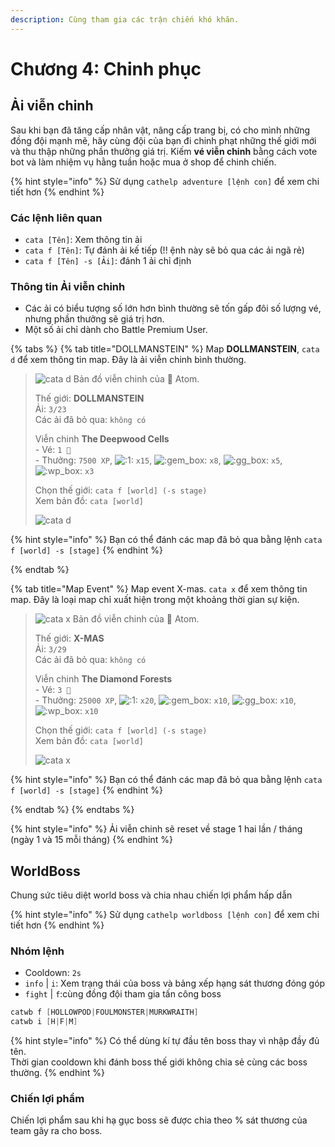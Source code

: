 ```yaml
---
description: Cùng tham gia các trận chiến khó khăn.
---
```


# Chương 4: Chinh phục

## Ải viễn chinh

Sau khi bạn đã tăng cấp nhân vật, nâng cấp trang bị, có cho mình những đồng đội mạnh mẽ, hãy cùng đội của bạn đi chinh phạt những thế giới mới và thu thập những phần thưởng giá trị. Kiếm **vé viễn chinh** bằng cách vote bot và làm nhiệm vụ hằng tuần hoặc mua ở shop để chinh chiến.

{% hint style="info" %}
Sử dụng `cathelp adventure [lệnh con]` để xem chi tiết hơn
{% endhint %}

### Các lệnh liên quan

* `cata [Tên]`: Xem thông tin ải
* `cata f [Tên]`: Tự đánh ải kế tiếp (!! ệnh này sẽ bỏ qua các ải ngã rẻ)
* `cata f [Tên] -s [Ải]`: đánh 1 ải chỉ định

### Thông tin Ải viễn chinh

* Các ải có biểu tượng số lớn hơn bình thường sẽ tốn gấp đôi số lượng vé, nhưng phần thưởng sẽ giá trị hơn.
* Một số ải chỉ dành cho Battle Premium User.

{% tabs %}
{% tab title="DOLLMANSTEIN" %}
Map **DOLLMANSTEIN**, `cata d` để xem thông tin map. Đây là ải viễn chinh bình thường.

> ![cata d](https://images-ext-1.discordapp.net/external/dOmjULqxxQnfUUQgJ3To3N3hGwhSebifv8q86SVLE48/https/cdn.discordapp.com/avatars/423327141921423361/764e55505d8c943253ab32e87a96734a.webp?width=25\&height=25) Bản đồ viễn chinh của 👾 Atom.
>
> Thế giới: **DOLLMANSTEIN** \
> Ải: `3/23` \
> Các ải đã bỏ qua: `không có`&#x20;
>
> Viễn chinh **The Deepwood Cells** \
> \- Vé: `1 🎫` \
> \- Thưởng: `7500 XP`, ![:1:](https://cdn.discordapp.com/emojis/656202630179323935.webp?size=20\&quality=lossless) `x15`, ![:gem\_box:](https://cdn.discordapp.com/emojis/780138010451902524.webp?size=20\&quality=lossless) `x8`, ![:gg\_box:](https://cdn.discordapp.com/emojis/780138003904987137.webp?size=20\&quality=lossless) `x5`, ![:wp\_box:](https://cdn.discordapp.com/emojis/780138006865641523.webp?size=20\&quality=lossless) `x3`&#x20;
>
> Chọn thế giới: `cata f [world] (-s stage)` \
> Xem bản đồ: `cata [world]`
>
> ![cata d](https://media.discordapp.net/attachments/698925345855897741/933210614908747857/map-1.png?width=240\&height=240)

{% hint style="info" %}
Bạn có thể đánh các map đã bỏ qua bằng lệnh `cata f [world] -s [stage]`
{% endhint %}

{% endtab %}

{% tab title="Map Event" %}
Map event X-mas. `cata x` để xem thông tin map. Đây là loại map chỉ xuất hiện trong một khoảng thời gian sự kiện.

> ![cata x](https://images-ext-1.discordapp.net/external/dOmjULqxxQnfUUQgJ3To3N3hGwhSebifv8q86SVLE48/https/cdn.discordapp.com/avatars/423327141921423361/764e55505d8c943253ab32e87a96734a.webp?width=25\&height=25) Bản đồ viễn chinh của 👾 Atom.
>
> Thế giới: **X-MAS** \
> Ải: `3/29` \
> Các ải đã bỏ qua: `không có`&#x20;
>
> Viễn chinh **The Diamond Forests** \
> \- Vé: `3 🎫` \
> \- Thưởng: `25000 XP`, ![:1:](https://cdn.discordapp.com/emojis/656202630179323935.webp?size=20\&quality=lossless) `x20`, ![:gem\_box:](https://cdn.discordapp.com/emojis/780138010451902524.webp?size=20\&quality=lossless) `x10`, ![:gg\_box:](https://cdn.discordapp.com/emojis/780138003904987137.webp?size=20\&quality=lossless) `x10`, ![:wp\_box:](https://cdn.discordapp.com/emojis/780138006865641523.webp?size=20\&quality=lossless) `x10`&#x20;
>
> Chọn thế giới: `cata f [world] (-s stage)` \
> Xem bản đồ: `cata [world]`
>
> ![cata x](https://media.discordapp.net/attachments/698925345855897741/933211156322091068/map-2.png?width=240\&height=240)

{% hint style="info" %}
Bạn có thể đánh các map đã bỏ qua bằng lệnh `cata f [world] -s [stage]`
{% endhint %}

{% endtab %}
{% endtabs %}

{% hint style="info" %}
Ải viễn chinh sẽ reset về stage 1 hai lần / tháng (ngày 1 và 15 mỗi tháng)
{% endhint %}

## **WorldBoss**

Chung sức tiêu diệt world boss và chia nhau chiến lợi phẩm hấp dẫn

{% hint style="info" %}
Sử dụng `cathelp worldboss [lệnh con]` để xem chi tiết hơn
{% endhint %}

### **Nhóm lệnh**

* Cooldown: `2s`
* `info` | `i`: Xem trạng thái của boss và bảng xếp hạng sát thương đóng góp
* `fight` | `f`:cùng đồng đội tham gia tấn công boss

```s
catwb f [HOLLOWPOD|FOULMONSTER|MURKWRAITH]
catwb i [H|F|M]
```

{% hint style="info" %}
Có thể dùng kí tự đầu tên boss thay vì nhập đầy đủ tên.\
Thời gian cooldown khi đánh boss thế giới không chia sẻ cùng các boss thường.
{% endhint %}

### Chiến lợi phẩm

Chiến lợi phẩm sau khi hạ gục boss sẽ được chia theo % sát thương của team gây ra cho boss.
